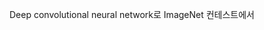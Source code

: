 Deep convolutional neural network로 ImageNet 컨테스트에서 
<!--stackedit_data:
eyJoaXN0b3J5IjpbMTU4MTA2NTQ4MF19
-->